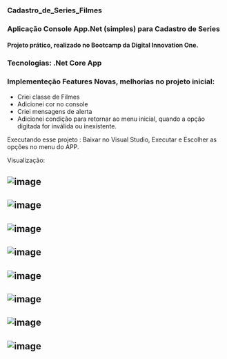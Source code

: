 ### Cadastro_de_Series_Filmes
### Aplicação Console App.Net (simples) para Cadastro de Series
#### Projeto prático, realizado no Bootcamp da Digital Innovation One.
### Tecnologias: .Net Core App

### Implementeção Features Novas, melhorias no projeto inicial: 
- Criei classe de Filmes
- Adicionei cor no console
- Criei mensagens de alerta
- Adicionei condição para retornar ao menu inicial, quando a opção digitada for inválida ou inexistente.

Executando esse projeto : Baixar no Visual Studio, Executar e Escolher as opções no menu do APP.

Visualização:

## ![image](https://user-images.githubusercontent.com/74335070/134764382-1e4687d6-26f8-4ec7-ab9b-61a2a486a5be.png)
## ![image](https://user-images.githubusercontent.com/74335070/134764003-eb7655dc-42d5-4359-91e4-4dc8559f47b8.png)
## ![image](https://user-images.githubusercontent.com/74335070/134764011-cafe98d8-9589-4d86-89c8-23bd3a37b357.png)
## ![image](https://user-images.githubusercontent.com/74335070/134764070-09560bf0-c4e7-438e-a8dd-626b11299090.png)
## ![image](https://user-images.githubusercontent.com/74335070/134764082-66286236-9926-481a-9a2e-11549ef4c0b0.png)
## ![image](https://user-images.githubusercontent.com/74335070/134764087-b68e0175-1fb0-4b30-b802-c8084d435a78.png)
## ![image](https://user-images.githubusercontent.com/74335070/134764097-b03713e3-d794-4d7d-96c0-de1207183a4a.png)
## ![image](https://user-images.githubusercontent.com/74335070/134764110-5cb32b40-d356-483f-988b-2138c00b78c6.png)



